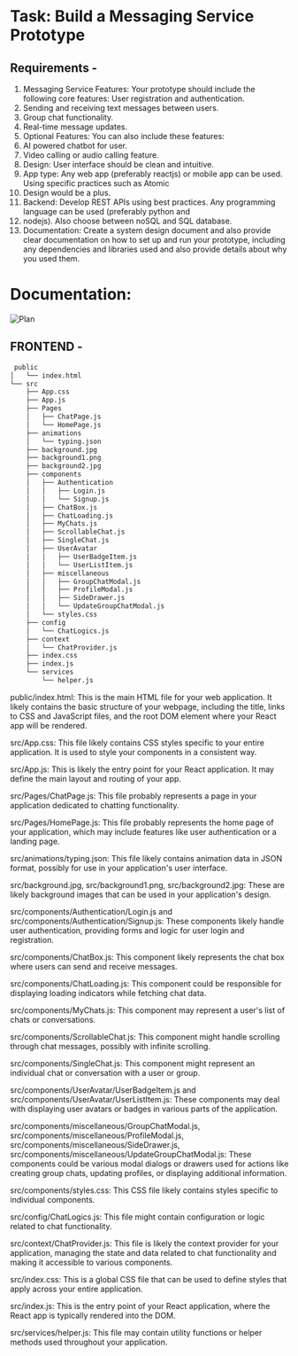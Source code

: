 # Task: Build a Messaging Service Prototype


## Requirements - 
1. Messaging Service Features: Your prototype should include the following core features:
User registration and authentication.
2. Sending and receiving text messages between users.
3. Group chat functionality.
4. Real-time message updates.
5. Optional Features:  You can also include these features:
6. AI powered chatbot for user.
7. Video calling or audio calling feature.
8. Design: User interface should be clean and intuitive.
9. App type: Any web app (preferably reactjs) or mobile app can be used. Using specific practices such as Atomic 
10. Design would be a plus.
11. Backend: Develop REST APIs using best practices. Any programming language can be used (preferably python and
12. nodejs). Also choose between noSQL and SQL database.
13. Documentation: Create a system design document and also provide clear documentation on how to set up and run your prototype, including any dependencies and libraries used and also provide details about why you used them.


# Documentation:
![Plan](https://github.com/harshitajha4680/Messaging-Service-Prototype-Full-Stack-Project/blob/main/COMPLETE_PLAN.png)

## FRONTEND -
```bash
 public
│   └── index.html
└── src
    ├── App.css
    ├── App.js
    ├── Pages
    │   ├── ChatPage.js
    │   └── HomePage.js
    ├── animations
    │   └── typing.json
    ├── background.jpg
    ├── background1.png
    ├── background2.jpg
    ├── components
    │   ├── Authentication
    │   │   ├── Login.js
    │   │   └── Signup.js
    │   ├── ChatBox.js
    │   ├── ChatLoading.js
    │   ├── MyChats.js
    │   ├── ScrollableChat.js
    │   ├── SingleChat.js
    │   ├── UserAvatar
    │   │   ├── UserBadgeItem.js
    │   │   └── UserListItem.js
    │   ├── miscellaneous
    │   │   ├── GroupChatModal.js
    │   │   ├── ProfileModal.js
    │   │   ├── SideDrawer.js
    │   │   └── UpdateGroupChatModal.js
    │   └── styles.css
    ├── config
    │   └── ChatLogics.js
    ├── context
    │   └── ChatProvider.js
    ├── index.css
    ├── index.js
    └── services
        └── helper.js

```

public/index.html: This is the main HTML file for your web application. It likely contains the basic structure of your webpage, including the title, links to CSS and JavaScript files, and the root DOM element where your React app will be rendered.

src/App.css: This file likely contains CSS styles specific to your entire application. It is used to style your components in a consistent way.

src/App.js: This is likely the entry point for your React application. It may define the main layout and routing of your app.

src/Pages/ChatPage.js: This file probably represents a page in your application dedicated to chatting functionality.

src/Pages/HomePage.js: This file probably represents the home page of your application, which may include features like user authentication or a landing page.

src/animations/typing.json: This file likely contains animation data in JSON format, possibly for use in your application's user interface.

src/background.jpg, src/background1.png, src/background2.jpg: These are likely background images that can be used in your application's design.

src/components/Authentication/Login.js and src/components/Authentication/Signup.js: These components likely handle user authentication, providing forms and logic for user login and registration.

src/components/ChatBox.js: This component likely represents the chat box where users can send and receive messages.

src/components/ChatLoading.js: This component could be responsible for displaying loading indicators while fetching chat data.

src/components/MyChats.js: This component may represent a user's list of chats or conversations.

src/components/ScrollableChat.js: This component might handle scrolling through chat messages, possibly with infinite scrolling.

src/components/SingleChat.js: This component might represent an individual chat or conversation with a user or group.

src/components/UserAvatar/UserBadgeItem.js and src/components/UserAvatar/UserListItem.js: These components may deal with displaying user avatars or badges in various parts of the application.

src/components/miscellaneous/GroupChatModal.js, src/components/miscellaneous/ProfileModal.js, src/components/miscellaneous/SideDrawer.js, src/components/miscellaneous/UpdateGroupChatModal.js: These components could be various modal dialogs or drawers used for actions like creating group chats, updating profiles, or displaying additional information.

src/components/styles.css: This CSS file likely contains styles specific to individual components.

src/config/ChatLogics.js: This file might contain configuration or logic related to chat functionality.

src/context/ChatProvider.js: This file is likely the context provider for your application, managing the state and data related to chat functionality and making it accessible to various components.

src/index.css: This is a global CSS file that can be used to define styles that apply across your entire application.

src/index.js: This is the entry point of your React application, where the React app is typically rendered into the DOM.

src/services/helper.js: This file may contain utility functions or helper methods used throughout your application.
